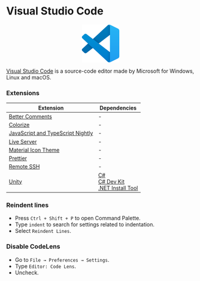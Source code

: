 # Visual Studio Code

<p align="center"><img align="center" width="20%" height="20%" src="assets/visualstudiocode.svg"></p>

[Visual Studio Code](https://en.wikipedia.org/wiki/Visual_Studio_Code) is a source-code editor made by Microsoft for Windows, Linux and macOS.

### Extensions

| Extension | Dependencies |
|---|---|
| [Better Comments](https://marketplace.visualstudio.com/items?itemName=aaron-bond.better-comments) | - |
| [Colorize](https://marketplace.visualstudio.com/items?itemName=kamikillerto.vscode-colorize) | - |
| [JavaScript and TypeScript Nightly](https://marketplace.visualstudio.com/items?itemName=ms-vscode.vscode-typescript-next) | - |
| [Live Server](https://marketplace.visualstudio.com/items?itemName=ritwickdey.LiveServer) | - |
| [Material Icon Theme](https://marketplace.visualstudio.com/items?itemName=PKief.material-icon-theme) | - |
| [Prettier](https://marketplace.visualstudio.com/items?itemName=esbenp.prettier-vscode) | - |
| [Remote SSH](https://marketplace.visualstudio.com/items?itemName=ms-vscode-remote.remote-ssh) | - |
| [Unity](https://marketplace.visualstudio.com/items?itemName=VisualStudioToolsForUnity.vstuc) | [C#](https://marketplace.visualstudio.com/items?itemName=ms-dotnettools.csharp)<br>[C# Dev Kit](https://marketplace.visualstudio.com/items?itemName=ms-dotnettools.csdevkit)<br>[.NET Install Tool](https://marketplace.visualstudio.com/items?itemName=ms-dotnettools.vscode-dotnet-runtime) |

### Reindent lines

* Press `Ctrl + Shift + P` to open Command Palette.
* Type `indent` to search for settings related to indentation.
* Select `Reindent Lines`.

### Disable CodeLens

* Go to `File → Preferences → Settings`.
* Type `Editor: Code Lens`.
* Uncheck.
